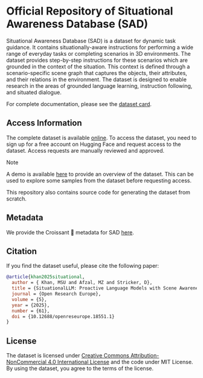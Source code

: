 # Official Repository of Situational Awareness Database (SAD)

Situational Awareness Database (SAD) is a dataset for dynamic task guidance. It contains situationally-aware
instructions for performing a wide range of everyday tasks or completing scenarios in 3D environments. The dataset
provides step-by-step instructions for these scenarios which are grounded in the context of the situation. This
context is defined through a scenario-specific scene graph that captures the objects, their attributes, and their
relations in the environment. The dataset is designed to enable research in the areas of grounded language learning,
instruction following, and situated dialogue.

For complete documentation, please see the [dataset card](DATASET_CARD.md).

## Access Information

The complete dataset is available [online](https://huggingface.co/datasets/saifkhichi96/sad-instruct). To access the dataset, you need to sign up for a free account on Hugging Face and request access to the dataset. Access requests are manually reviewed and approved.

> [!NOTE]
> A demo is available [here](https://blog.mindgarage.de/situational-instructions-database/) to provide an overview of the dataset. This can be used to explore some samples from the dataset before requesting access.

This repository also contains source code for generating the dataset from scratch.

## Metadata

We provide the Croissant 🥐 metadata for SAD [here](croissant.json).

## Citation

 If you find the dataset useful, please cite the following paper:

```bibtex
@article{khan2025situational,
  author = { Khan, MSU and Afzal, MZ and Stricker, D},
  title = {SituationalLLM: Proactive Language Models with Scene Awareness for Dynamic, Contextual Task Guidance [version 1; peer review: awaiting peer review]},
  journal = {Open Research Europe},
  volume = {5},
  year = {2025},
  number = {61},
  doi = {10.12688/openreseurope.18551.1}
}
```

## License

The dataset is licensed under [Creative Commons Attribution-NonCommercial 4.0 International License](https://creativecommons.org/licenses/by-nc/4.0/deed.en) and the code under MIT License. By using the dataset, you agree to the terms of the license.
